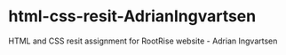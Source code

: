 # html-css-resit-AdrianIngvartsen
HTML and CSS resit assignment for RootRise website - Adrian Ingvartsen
